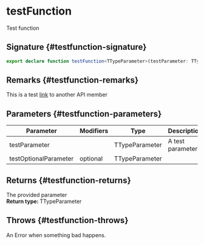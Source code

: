 # testFunction

Test function  

## Signature {#testfunction-signature}

```typescript
export declare function testFunction<TTypeParameter>(testParameter: TTypeParameter, testOptionalParameter?: TTypeParameter): TTypeParameter;
```

## Remarks {#testfunction-remarks}

This is a test [link](docs/simple-suite-test/testinterface-interface) to another API member  

## Parameters {#testfunction-parameters}


| Parameter | Modifiers | Type | Description |
|  --- | --- | --- | --- |
|  testParameter |  | TTypeParameter | A test parameter |
|  testOptionalParameter | optional | TTypeParameter |  |

## Returns {#testfunction-returns}

The provided parameter  
<b>Return type: </b>TTypeParameter  

## Throws {#testfunction-throws}

An Error when something bad happens.  

